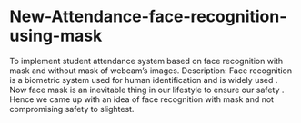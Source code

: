 # New-Attendance-face-recognition-using-mask
To implement student attendance system based on face recognition with mask and without mask of webcam’s images.
Description: 
Face recognition is a biometric system used for human identification  and is widely used .
Now face mask is an inevitable thing in our lifestyle to ensure our safety . Hence we came up with an idea of face recognition with mask and not compromising safety to slightest. 
